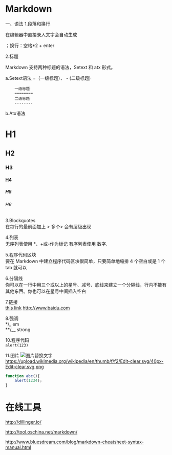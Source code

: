 # Markdown 
一、语法
1.段落和换行  

在编辑器中直接录入文字会自动生成<p>；换行：空格*2 + enter  

2.标题  

Markdown 支持两种标题的语法，Setext 和 atx 形式。  

a.Setext语法  =（一级标题）、 - (二级标题)  

		一级标题
		========
		二级标题
		--------  
		
b.Atx语法  
# H1   
## H2  
### H3  
#### H4  
##### H5  
###### H6  

		
3.Blockquotes  
在每行的最前面加上 >
多个> 会有层级出现  

4.列表  
无序列表使用 *、+或-作为标记
有序列表使用 数字.   

5.程序代码区块  
要在 Markdown 中建立程序代码区块很简单，只要简单地缩排 4 个空白或是 1 个 tab 就可以  

6.分隔线  
你可以在一行中用三个或以上的星号、减号、底线来建立一个分隔线，行内不能有其他东西。你也可以在星号中间插入空白  

7.链接  
[this link](www.baidu.com "百度")
<http://www.baidu.com>  

8.强调  
*/_ em  
**/__ strong  

10.程序代码  
`alert(123)`  

11.图片
![图片替换文字](www.baidu.com/abc.png "百度图片")
https://upload.wikimedia.org/wikipedia/en/thumb/f/f2/Edit-clear.svg/40px-Edit-clear.svg.png

```javascript
function abc(){
	alert(1234);
}
```


# 在线工具  

http://dillinger.io/  

http://tool.oschina.net/markdown/  

http://www.bluesdream.com/blog/markdown-cheatsheet-syntax-manual.html
